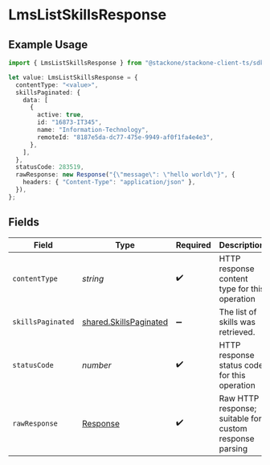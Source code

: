 # LmsListSkillsResponse

## Example Usage

```typescript
import { LmsListSkillsResponse } from "@stackone/stackone-client-ts/sdk/models/operations";

let value: LmsListSkillsResponse = {
  contentType: "<value>",
  skillsPaginated: {
    data: [
      {
        active: true,
        id: "16873-IT345",
        name: "Information-Technology",
        remoteId: "8187e5da-dc77-475e-9949-af0f1fa4e4e3",
      },
    ],
  },
  statusCode: 283519,
  rawResponse: new Response("{\"message\": \"hello world\"}", {
    headers: { "Content-Type": "application/json" },
  }),
};
```

## Fields

| Field                                                                   | Type                                                                    | Required                                                                | Description                                                             |
| ----------------------------------------------------------------------- | ----------------------------------------------------------------------- | ----------------------------------------------------------------------- | ----------------------------------------------------------------------- |
| `contentType`                                                           | *string*                                                                | :heavy_check_mark:                                                      | HTTP response content type for this operation                           |
| `skillsPaginated`                                                       | [shared.SkillsPaginated](../../../sdk/models/shared/skillspaginated.md) | :heavy_minus_sign:                                                      | The list of skills was retrieved.                                       |
| `statusCode`                                                            | *number*                                                                | :heavy_check_mark:                                                      | HTTP response status code for this operation                            |
| `rawResponse`                                                           | [Response](https://developer.mozilla.org/en-US/docs/Web/API/Response)   | :heavy_check_mark:                                                      | Raw HTTP response; suitable for custom response parsing                 |